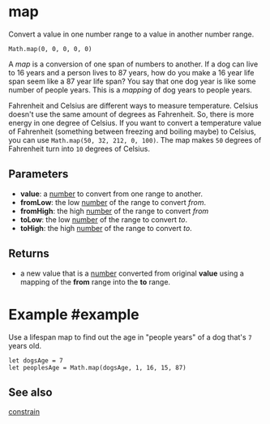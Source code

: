 # map

Convert a value in one number range to a value in another number range.

```sig
Math.map(0, 0, 0, 0, 0)
```

A _map_ is a conversion of one span of numbers to another. If a dog can live to 16 years and a person lives to 87 years, how do you make a 16 year life span seem like a 87 year life span? You say that one dog year is like some number of people years. This is a _mapping_ of dog years to people years. 
 
Fahrenheit and Celsius are different ways to measure temperature. Celsius doesn't use the same amount of degrees as Fahrenheit. So, there is more energy in one degree of Celsius. If you want to convert a temperature value of Fahrenheit (something between freezing and boiling maybe) to Celsius, you can use ``Math.map(50, 32, 212, 0, 100)``. The map makes `50` degrees of Fahrenheit turn into `10` degrees of Celsius. 

## Parameters

* **value**: a [number](/types/number) to convert from one range to another.
* **fromLow**: the low [number](/types/number) of the range to convert *from*.
* **fromHigh**: the high [number](/types/number) of the range to convert *from*
* **toLow**: the low [number](/types/number) of the range to convert *to*.
* **toHigh**: the high [number](/types/number) of the range to convert *to*.

## Returns

* a new value that is a [number](/types/number) converted from original **value** using a mapping of the **from** range into the **to** range.

# Example #example

Use a lifespan map to find out the age in "people years" of a dog that's `7` years old.

```block 
let dogsAge = 7 
let peoplesAge = Math.map(dogsAge, 1, 16, 15, 87) 
```

## See also

[constrain](/makecode-blockeditor/reference/math/constrain)
